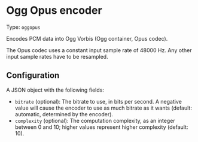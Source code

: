 
# Ogg Opus encoder

Type: `oggopus`

Encodes PCM data into Ogg Vorbis (Ogg container, Opus codec).

The Opus codec uses a constant input sample rate of 48000 Hz. Any other
input sample rates have to be resampled.

## Configuration

A JSON object with the following fields:

* `bitrate` (optional): The bitrate to use, in bits per second. A negative
  value will cause the encoder to use as much bitrate as it wants
  (default: automatic, determined by the encoder).
* `complexity` (optional): The computation complexity, as an integer between
  0 and 10; higher values represent higher complexity (default: 10).
